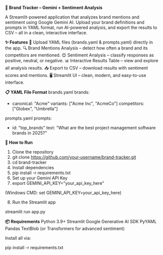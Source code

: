 **🤖 Brand Tracker – Gemini + Sentiment Analysis**

A Streamlit-powered application that analyzes brand mentions and sentiment using Google Gemini AI.
Upload your brand definitions and prompts in YAML format, run AI-powered analysis, and export the results to CSV – all in a clean, interactive interface.

**✨ Features**
📂 Upload YAML files (brands.yaml & prompts.yaml) directly in the app.
🔍 Brand Mentions Analysis – detect how often a brand and its competitors are mentioned.
😊 Sentiment Analysis – classify responses as positive, neutral, or negative.
📊 Interactive Results Table – view and explore all analysis results.
📥 Export to CSV – download results with sentiment scores and mentions.
🖥️ Streamlit UI – clean, modern, and easy-to-use interface.


**📋 YAML File Format**
brands.yaml
brands:
  - canonical: "Acme"
    variants: ["Acme Inc", "AcmeCo"]
    competitors: ["Globex", "Umbrella"]

prompts.yaml
prompts:
  - id: "top_brands"
    text: "What are the best project management software brands in 2025?"

**🚀 How to Run**
1) Clone the repository
2) git clone https://github.com/your-username/brand-tracker.git
3) cd brand-tracker
4) Install dependencies
5) pip install -r requirements.txt
6) Set up your Gemini API Key
7) export GEMINI_API_KEY="your_api_key_here"


(Windows CMD: set GEMINI_API_KEY=your_api_key_here)

8) Run the Streamlit app

streamlit run app.py

**📦 Requirements**
Python 3.9+
Streamlit
Google Generative AI SDK
PyYAML
Pandas
TextBlob (or Transformers for advanced sentiment)

Install all via:

pip install -r requirements.txt
